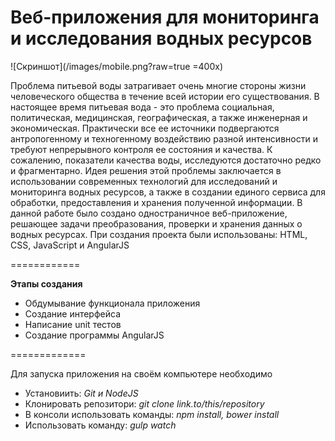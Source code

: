 Веб-приложения для мониторинга и исследования водных ресурсов
============

![Скриншот](/images/mobile.png?raw=true =400x)

Проблема питьевой воды затрагивает очень многие стороны жизни человеческого общества в течение всей истории его существования. В настоящее время питьевая вода - это проблема социальная, политическая, медицинская, географическая, а также инженерная и экономическая. Практически все ее источники подвергаются антропогенному и техногенному воздействию разной интенсивности и требуют непрерывного контроля ее состояния и качества. К сожалению, показатели качества воды, исследуются достаточно редко и фрагментарно. Идея решения этой проблемы заключается в использовании современных технологий для исследований и мониторинга водных ресурсов, а также в создании единого сервиса для обработки, предоставления и хранения полученной информации. В данной работе было создано одностраничное веб-приложение, решающее задачи преобразования, проверки и хранения данных о водных ресурсах. При создания проекта были использованы: HTML, CSS, JavaScript и AngularJS

============

**Этапы создания**

- Обдумывание функционала приложения
- Создание интерфейса
- Написание unit тестов
- Создание программы AngularJS

=============

Для запуска приложения на своём компьютере необходимо

- Установиить: *Git и NodeJS*
- Клонировать репозитори: *git clone link.to/this/repository*
- В консоли использовать команды: *npm install, bower install*
- Использовать команду: *gulp watch*
